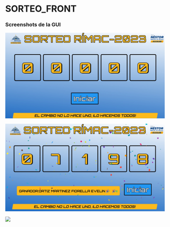 # SORTEO_FRONT



### Screenshots de la GUI

![](Captura1.JPG)

![](Captura2.JPG)

![](Captura3.jpeg)
